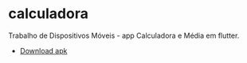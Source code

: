 # calculadora

Trabalho de Dispositivos Móveis - app Calculadora e Média em flutter.

- [Download apk](https://github.com/LeonardoMass/calculadora/blob/main/DisMoveis2022.apk)

